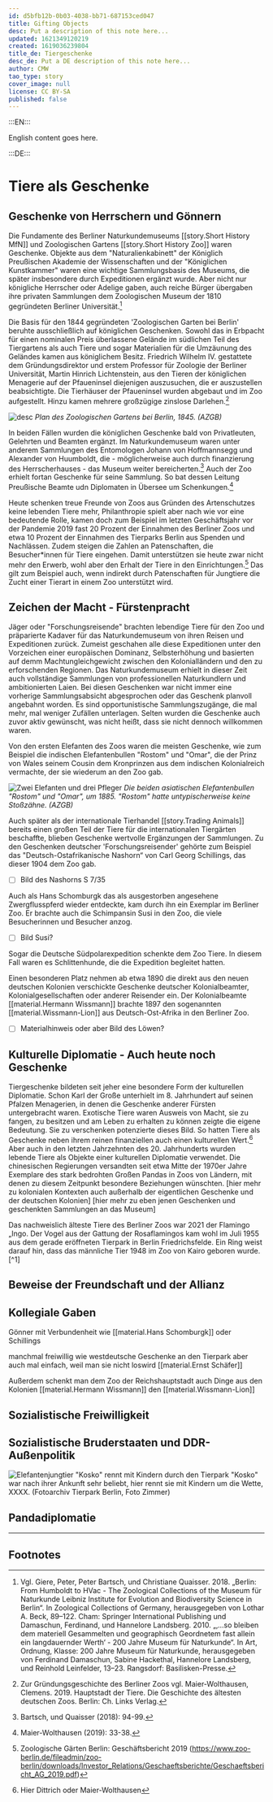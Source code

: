```yaml
---
id: d5bfb12b-0b03-4038-bb71-687153ced047
title: Gifting Objects
desc: Put a description of this note here...
updated: 1621349120219
created: 1619036239804
title_de: Tiergeschenke
desc_de: Put a DE description of this note here...
author: CMW
tao_type: story
cover_image: null
license: CC BY-SA
published: false
---
```


:::EN:::

English content goes here.

:::DE:::

# Tiere als Geschenke

## Geschenke von Herrschern und Gönnern

Die Fundamente des Berliner Naturkundemuseums [[story.Short History MfN]] und Zoologischen Gartens [[story.Short History Zoo]] waren Geschenke. Objekte aus dem "Naturalienkabinett" der Königlich Preußischen Akademie der Wissenschaften und der "Königlichen Kunstkammer" waren eine wichtige Sammlungsbasis des Museums, die später insbesondere durch Expeditionen ergänzt wurde. Aber nicht nur königliche Herrscher oder Adelige gaben, auch reiche Bürger übergaben ihre privaten Sammlungen dem Zoologischen Museum der 1810 gegründeten Berliner Universität.[^gifts1]

Die Basis für den 1844 gegründeten 'Zoologischen Garten bei Berlin' beruhte ausschließlich auf königlichen Geschenken. Sowohl das in Erbpacht für einen nominalen Preis überlassene Gelände im südlichen Teil des Tiergartens als auch Tiere und sogar Materialien für die Umzäunung des Geländes kamen aus königlichem Besitz. Friedrich Wilhelm IV. gestattete dem Gründungsdirektor und erstem Professor für Zoologie der Berliner Universität, Martin Hinrich Lichtenstein, aus den Tieren der königlichen Menagerie auf der Pfaueninsel diejenigen auszusuchen, die er auszustellen beabsichtigte. Die Tierhäuser der Pfaueninsel wurden abgebaut und im Zoo aufgestellt. Hinzu kamen mehrere großzügige zinslose Darlehen.[^gifts2]

![desc](images/cmw/Zooplan_1845.jpg)
*Plan des Zoologischen Gartens bei Berlin, 1845. (AZGB)*

In beiden Fällen wurden die königlichen Geschenke bald von Privatleuten, Gelehrten und Beamten ergänzt. Im Naturkundemuseum waren unter anderem Sammlungen des Entomologen Johann von Hoffmannsegg und Alexander von Huumboldt, die - möglicherweise auch durch finanzierung des Herrscherhauses - das Museum weiter bereicherten.[^gifts3] Auch der Zoo erhielt fortan Geschenke für seine Sammlung. So bat dessen Leitung Preußische Beamte udn Diplomaten in Übersee um Schenkungen.[^gifts4]

Heute schenken treue Freunde von Zoos aus Gründen des Artenschutzes keine lebenden Tiere mehr, Philanthropie spielt aber nach wie vor eine bedeutende Rolle, kamen doch zum Beispiel im letzten Geschäftsjahr vor der Pandemie 2019 fast 20 Prozent der Einnahmen des Berliner Zoos und etwa 10 Prozent der Einnahmen des Tierparks Berlin aus Spenden und Nachlässen. Zudem steigen die Zahlen an Patenschaften, die Besucher\*innen für Tiere eingehen. Damit unterstützen sie heute zwar nicht mehr den Erwerb, wohl aber den Erhalt der Tiere in den Einrichtungen.[^donations] Das gilt zum Beispiel auch, wenn indirekt durch Patenschaften für Jungtiere die Zucht einer Tierart in einem Zoo unterstützt wird.

## Zeichen der Macht - Fürstenpracht

Jäger oder "Forschungsreisende" brachten lebendige Tiere für den Zoo und präparierte Kadaver für das Naturkundemuseum von ihren Reisen und Expeditionen zurück. Zumeist geschahen alle diese Expeditionen unter den Vorzeichen einer europäischen Dominanz, Selbsterhöhung und basierten auf demm Machtungleichgewicht zwischen den Kolonialländern und den zu erforschenden Regionen.
Das Naturkundemuseum erhielt in dieser Zeit auch vollständige Sammlungen von professionellen Naturkundlern und ambitionierten Laien. Bei diesen Geschenken war nicht immer eine vorherige Sammlungsabsicht abgesprochen oder das Geschenk planvoll angebahnt worden. Es sind opportunistische Sammlungszugänge, die mal mehr, mal weniger Zufällen unterlagen. Selten wurden die Geschenke auch zuvor aktiv gewünscht, was nicht heißt, dass sie nicht dennoch willkommen waren.

Von den ersten Elefanten des Zoos waren die meisten Geschenke, wie zum Beispiel die indischen Elefantenbullen "Rostom" und "Omar", die der Prinz von Wales seinem Cousin dem Kronprinzen aus dem indischen Kolonialreich vermachte, der sie wiederum an den Zoo gab.

![Zwei Elefanten und drei Pfleger](images\cmw\Elefant_Omar.jpg)
*Die beiden asiatischen Elefantenbullen "Rostom" und "Omar", um 1885. "Rostom" hatte untypischerweise keine Stoßzähne. (AZGB)*

Auch später als der internationale Tierhandel [[story.Trading Animals]] bereits einen großen Teil der Tiere für die internationalen Tiergärten beschaffte, blieben Geschenke wertvolle Ergänzungen der Sammlungen. Zu den Geschenken deutscher 'Forschungsreisender' gehörte zum Beispiel das "Deutsch-Ostafrikanische Nashorn“ von Carl Georg Schillings, das dieser 1904 dem Zoo gab.

- [ ] Bild des Nashorns S 7/35

Auch als  Hans Schomburgk das als ausgestorben angesehene Zwergflusspferd wieder entdeckte, kam durch ihn ein Exemplar im Berliner Zoo. Er brachte auch die Schimpansin Susi in den Zoo, die viele Besucherinnen und Besucher anzog.

- [ ] Bild Susi?

Sogar die Deutsche Südpolarexpedition schenkte dem Zoo Tiere. In diesem Fall waren es Schlittenhunde, die die Expedition begleitet hatten.

Einen besonderen Platz nehmen ab etwa 1890 die direkt aus den neuen deutschen Kolonien verschickte Geschenke deutscher Kolonialbeamter, Kolonialgesellschaften oder anderer Reisender ein. Der Kolonialbeamte [[material.Hermann Wissmann]] brachte 1897 den sogenannten [[material.Wissmann-Lion]] aus Deutsch-Ost-Afrika in den Berliner Zoo.

- [ ] Materialhinweis oder aber Bild des Löwen? 

## Kulturelle Diplomatie - Auch heute noch Geschenke

Tiergeschenke bildeten seit jeher eine besondere Form der kulturellen Diplomatie. Schon Karl der Große unterhielt im 8. Jahrhundert auf seinen Pfalzen Menagerien, in denen die Geschenke anderer Fürsten untergebracht waren. Exotische Tiere waren Ausweis von Macht, sie zu fangen, zu besitzen und am Leben zu erhalten zu können zeigte die eigene Bedeutung. Sie zu verschenken potenzierte dieses Bild. So hatten Tiere als Geschenke neben ihrem reinen finanziellen auch einen kulturellen Wert.[^culturald1] Aber auch in den letzten Jahrzehnten des 20. Jahrhunderts wurden lebende Tiere als Objekte einer kulturellen Diplomatie verwendet. Die chinesischen Regierungen versandten seit etwa Mitte der 1970er Jahre Exemplare des stark bedrohten Großen Pandas in Zoos von Ländern, mit denen zu diesem Zeitpunkt besondere Beziehungen wünschten.
[hier mehr zu kolonialen Kontexten auch außerhalb der eigentlichen Geschenke und der deutschen Kolonien]
[hier mehr zu eben jenen Geschenken und geschenkten Sammlungen an das Museum]

Das nachweislich älteste Tiere des Berliner Zoos war 2021 der Flamingo „Ingo. Der Vogel aus der Gattung der Rosaflamingos kam wohl im Juli 1955 aus dem gerade eröffneten Tierpark in Berlin Friedrichsfelde. Ein Ring weist darauf hin, dass das männliche Tier 1948 im Zoo von Kairo geboren wurde.[^1]


## Beweise der Freundschaft und der Allianz

## Kollegiale Gaben

Gönner mit Verbundenheit wie [[material.Hans Schomburgk]] oder Schillings

manchmal freiwillig wie westdeutsche Geschenke an den Tierpark aber auch mal einfach, weil man sie nicht loswird [[material.Ernst Schäfer]]

Außerdem schenkt man dem Zoo der Reichshauptstadt auch Dinge aus den Kolonien [[material.Hermann Wissmann]] den [[material.Wissmann-Lion]]


## Sozialistische Freiwilligkeit

## Sozialistische Bruderstaaten und DDR-Außenpolitik

![Elefantenjungtier "Kosko" rennt mit Kindern durch den Tierpark](images/cmw/Kosko-1958-Zimmer.jpg)
"Kosko" war nach ihrer Ankunft sehr beliebt, hier rennt sie mit Kindern um die Wette, XXXX. (Fotoarchiv Tierpark Berlin, Foto Zimmer)


## Pandadiplomatie

---

## Footnotes

[^gifts1]: Vgl. Giere, Peter, Peter Bartsch, und Christiane Quaisser. 2018. „Berlin: From Humboldt to HVac - The Zoological Collections of the Museum für Naturkunde Leibniz Institute for Evolution and Biodiversity Science in Berlin“. In Zoological Collections of Germany, herausgegeben von Lothar A. Beck, 89–122. Cham: Springer International Publishing und Damaschun, Ferdinand, und Hannelore Landsberg. 2010. „‚...so bleiben dem materiell Gesammelten und geographisch Geordnetem fast allein ein langdauernder Werth‘ - 200 Jahre Museum für Naturkunde“. In Art, Ordnung, Klasse: 200 Jahre Museum für Naturkunde, herausgegeben von Ferdinand Damaschun, Sabine Hackethal, Hannelore Landsberg, und Reinhold Leinfelder, 13–23. Rangsdorf: Basilisken-Presse.

[^gifts2]: Zur Gründungsgeschichte des Berliner Zoos vgl. Maier-Wolthausen, Clemens. 2019. Hauptstadt der Tiere. Die Geschichte des ältesten deutschen Zoos. Berlin: Ch. Links Verlag.

[^gifts3]: Bartsch, und Quaisser (2018): 94-99.

[^gifts4]: Maier-Wolthausen (2019): 33-38.

[^colonial1]: Geschäftsberichte über die Jahre 1891-1914, hier insb. Geschäftsbericht über das Jahr 1907.

[^expeditions1]: Eckert, Carsten. 2010. "Ein U-Boot für die Wissenschaft - Mäzenatentum im Kaiserreich, Aspekte aus dem Nachlass von Walther Arndt". In Art, Ordnung, Klasse: 200 Jahre Museum für Naturkunde, herausgegeben von Ferdinand Damaschun, Sabine Hackethal, Hannelore Landsberg, und Reinhold Leinfelder, 170–75. Rangsdorf: Basilisken-Presse.

[^expeditions2]: Heinroth, Katharina. 1971. Oskar Heinroth. Bd. 35. Große Naturforscher. Stuttgart: Wissenschaftliche Verlagsgesellschaft: 169.

[^culturald1]: Hier Dittrich oder Maier-Wolthausen

[^donations]: Zoologische Gärten Berlin: Geschäftsbericht 2019 (https://www.zoo-berlin.de/fileadmin/zoo-berlin/downloads/Investor_Relations/Geschaeftsberichte/Geschaeftsbericht_AG_2019.pdf)

